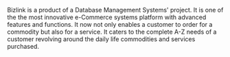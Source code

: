Bizlink is a product of a Database Management Systems' project. It is one of the the most innovative e-Commerce systems platform with advanced features and functions. It now not only enables a customer to order for a commodity but also for a service. It caters to the complete A-Z needs of a customer revolving around the daily life commodities and services purchased.
